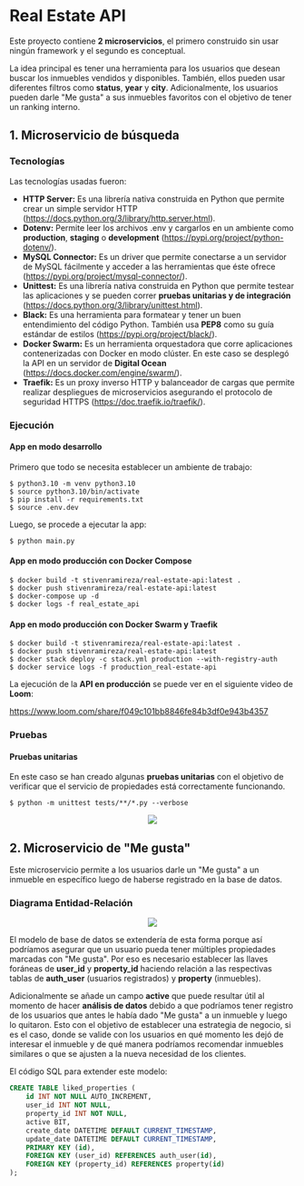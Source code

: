 # Real Estate API

Este proyecto contiene **2 microservicios**, el primero construido sin usar ningún framework y el segundo es conceptual.

La idea principal es tener una herramienta para los usuarios que desean buscar los inmuebles vendidos y disponibles. También, ellos pueden usar diferentes filtros como **status**, **year** y **city**. Adicionalmente, los usuarios pueden darle "Me gusta" a sus inmuebles favoritos con el objetivo de tener un ranking interno.

## 1. Microservicio de búsqueda

### Tecnologías

Las tecnologías usadas fueron:

- **HTTP Server:** Es una librería nativa construida en Python que permite crear un simple servidor HTTP (https://docs.python.org/3/library/http.server.html).
- **Dotenv:** Permite leer los archivos .env y cargarlos en un ambiente como **production**, **staging** o **development** (https://pypi.org/project/python-dotenv/).
- **MySQL Connector:** Es un driver que permite conectarse a un servidor de MySQL fácilmente y acceder a las herramientas que éste ofrece (https://pypi.org/project/mysql-connector/).
- **Unittest:** Es una librería nativa construida en Python que permite testear las aplicaciones y se pueden correr **pruebas unitarias y de integración** (https://docs.python.org/3/library/unittest.html).
- **Black:**  Es una herramienta para formatear y tener un buen entendimiento del código Python. También usa **PEP8** como su guía estándar de estilos (https://pypi.org/project/black/).
- **Docker Swarm:** Es un herramienta orquestadora que corre aplicaciones contenerizadas con Docker en modo clúster. En este caso se desplegó la API en un servidor de **Digital Ocean** (https://docs.docker.com/engine/swarm/).
- **Traefik:** Es un proxy inverso HTTP y balanceador de cargas que permite realizar despliegues de microservicios asegurando el protocolo de seguridad HTTPS (https://doc.traefik.io/traefik/).

### Ejecución

#### App en modo desarrollo

Primero que todo se necesita establecer un ambiente de trabajo:

	$ python3.10 -m venv python3.10
    $ source python3.10/bin/activate
    $ pip install -r requirements.txt
    $ source .env.dev

Luego, se procede a ejecutar la app:

    $ python main.py

#### App en modo producción con Docker Compose

    $ docker build -t stivenramireza/real-estate-api:latest .
    $ docker push stivenramireza/real-estate-api:latest
	$ docker-compose up -d
	$ docker logs -f real_estate_api

#### App en modo producción con Docker Swarm y Traefik

    $ docker build -t stivenramireza/real-estate-api:latest .
    $ docker push stivenramireza/real-estate-api:latest
    $ docker stack deploy -c stack.yml production --with-registry-auth
	$ docker service logs -f production_real-estate-api

La ejecución de la **API en producción** se puede ver en el siguiente video de **Loom**:

https://www.loom.com/share/f049c101bb8846fe84b3df0e943b4357

### Pruebas

#### Pruebas unitarias

En este caso se han creado algunas **pruebas unitarias** con el objetivo de verificar que el servicio de propiedades está correctamente funcionando.

    $ python -m unittest tests/**/*.py --verbose

<p align="center">
<img src="https://user-images.githubusercontent.com/31974084/159540017-d690e085-342c-40c6-8617-b21384ac169f.png">
</p>

## 2. Microservicio de "Me gusta"

Este microservicio permite a los usuarios darle un "Me gusta" a un inmueble en específico luego de haberse registrado en la base de datos.

### Diagrama Entidad-Relación

<p align="center">
<img src="https://user-images.githubusercontent.com/31974084/159550727-6760b9c7-d3e7-4453-8365-f5047ea2013d.png">
</p>

El modelo de base de datos se extendería de esta forma porque así podríamos asegurar que un usuario pueda tener múltiples propiedades marcadas con "Me gusta". Por eso es necesario establecer las llaves foráneas de **user_id** y **property_id** haciendo relación a las respectivas tablas de **auth_user** (usuarios registrados)  y **property** (inmuebles).

Adicionalmente se añade un campo **active** que puede resultar útil al momento de hacer **análisis de datos** debido a que podríamos tener registro de los usuarios que antes le había dado "Me gusta" a un inmueble y luego lo quitaron. Esto con el objetivo de establecer una estrategia de negocio, si es el caso, donde se valide con los usuarios en qué momento les dejó de interesar el inmueble y de qué manera podríamos recomendar inmuebles similares o que se ajusten a la nueva necesidad de los clientes.

El código SQL para extender este modelo:

```sql
CREATE TABLE liked_properties ( 
	id INT NOT NULL AUTO_INCREMENT, 
    user_id INT NOT NULL, 
    property_id INT NOT NULL, 
    active BIT,
    create_date DATETIME DEFAULT CURRENT_TIMESTAMP,
    update_date DATETIME DEFAULT CURRENT_TIMESTAMP,
    PRIMARY KEY (id), 
    FOREIGN KEY (user_id) REFERENCES auth_user(id), 
    FOREIGN KEY (property_id) REFERENCES property(id) 
);
```
